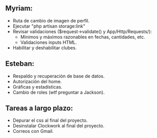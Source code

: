 ## Myriam:
  
- Ruta de cambio de imagen de perfil.
- Ejecutar "php artisan storage:link"
- Revisar validaciones ($request->validate() y App/Http/Requests/):
  - Mínimos y máximos razonables en fechas, cantidades, etc.
  - Validaciones inputs HTML.
- Habilitar y deshabilitar clubes.

## Esteban:

- Respaldo y recuperación de base de datos.
- Autorización del home.
- Gráficas y estadísticas.
- Cambio de roles (wtf preguntar a Jackson).

## Tareas a largo plazo:

- Depurar el css al final del proyecto.
- Desinstalar Clockwork al final del proyecto.
- Correos con Gmail.
